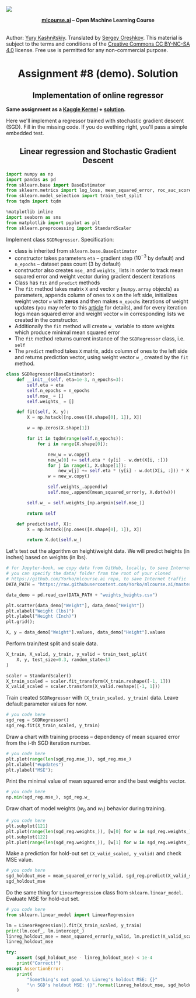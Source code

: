 <img src="https://habrastorage.org/webt/ia/m9/zk/iam9zkyzqebnf_okxipihkgjwnw.jpeg" />
    
**<center>[mlcourse.ai](https://mlcourse.ai) – Open Machine Learning Course** </center><br>

Author: [Yury Kashnitskiy](https://yorko.github.io). Translated by [Sergey Oreshkov](https://www.linkedin.com/in/sergeoreshkov/). This material is subject to the terms and conditions of the [Creative Commons CC BY-NC-SA 4.0](https://creativecommons.org/licenses/by-nc-sa/4.0/) license. Free use is permitted for any non-commercial purpose.

# <center> Assignment #8 (demo). Solution

## <center> Implementation of online regressor
    
**Same assignment as a [Kaggle Kernel](https://www.kaggle.com/kashnitsky/a8-demo-implementing-online-regressor) + [solution](https://www.kaggle.com/kashnitsky/a8-demo-implementing-online-regressor-solution).**

Here we'll implement a regressor trained with stochastic gradient descent (SGD). Fill in the missing code. If you do evething right, you'll pass a simple embedded test.

## <center>Linear regression and Stochastic Gradient Descent


```python
import numpy as np
import pandas as pd
from sklearn.base import BaseEstimator
from sklearn.metrics import log_loss, mean_squared_error, roc_auc_score
from sklearn.model_selection import train_test_split
from tqdm import tqdm

%matplotlib inline
import seaborn as sns
from matplotlib import pyplot as plt
from sklearn.preprocessing import StandardScaler
```

Implement class `SGDRegressor`. Specification:
- class is inherited from `sklearn.base.BaseEstimator`
- constructor takes parameters `eta` – gradient step ($10^{-3}$ by default) and `n_epochs` – dataset pass count (3 by default)
- constructor also creates `mse_` and `weights_` lists in order to track mean squared error and weight vector during gradient descent iterations
- Class has `fit` and `predict` methods
- The `fit` method takes matrix `X` and vector `y` (`numpy.array` objects) as parameters, appends column of ones to  `X` on the left side, initializes weight vector `w` with **zeros** and then makes `n_epochs` iterations of weight updates (you may refer to this [article](https://medium.com/open-machine-learning-course/open-machine-learning-course-topic-8-vowpal-wabbit-fast-learning-with-gigabytes-of-data-60f750086237) for details), and for every iteration logs mean squared error and weight vector `w` in corresponding lists we created in the constructor. 
- Additionally the `fit` method will create `w_` variable to store weights which produce minimal mean squared error
- The `fit` method returns current instance of the `SGDRegressor` class, i.e. `self`
- The `predict` method takes `X` matrix, adds column of ones to the left side and returns prediction vector, using weight vector `w_`, created by the `fit` method.


```python
class SGDRegressor(BaseEstimator):
    def __init__(self, eta=1e-3, n_epochs=3):
        self.eta = eta
        self.n_epochs = n_epochs
        self.mse_ = []
        self.weights_ = []

    def fit(self, X, y):
        X = np.hstack([np.ones([X.shape[0], 1]), X])

        w = np.zeros(X.shape[1])

        for it in tqdm(range(self.n_epochs)):
            for i in range(X.shape[0]):

                new_w = w.copy()
                new_w[0] += self.eta * (y[i] - w.dot(X[i, :]))
                for j in range(1, X.shape[1]):
                    new_w[j] += self.eta * (y[i] - w.dot(X[i, :])) * X[i, j]
                w = new_w.copy()

                self.weights_.append(w)
                self.mse_.append(mean_squared_error(y, X.dot(w)))

        self.w_ = self.weights_[np.argmin(self.mse_)]

        return self

    def predict(self, X):
        X = np.hstack([np.ones([X.shape[0], 1]), X])

        return X.dot(self.w_)
```

Let's test out the algorithm on height/weight data. We will predict heights (in inches) based on weights (in lbs).


```python
# for Jupyter-book, we copy data from GitHub, locally, to save Internet traffic,
# you can specify the data/ folder from the root of your cloned 
# https://github.com/Yorko/mlcourse.ai repo, to save Internet traffic
DATA_PATH = "https://raw.githubusercontent.com/Yorko/mlcourse.ai/master/data/"
```


```python
data_demo = pd.read_csv(DATA_PATH + "weights_heights.csv")
```


```python
plt.scatter(data_demo["Weight"], data_demo["Height"])
plt.xlabel("Weight (lbs)")
plt.ylabel("Height (Inch)")
plt.grid();
```


```python
X, y = data_demo["Weight"].values, data_demo["Height"].values
```

Perform train/test split and scale data.


```python
X_train, X_valid, y_train, y_valid = train_test_split(
    X, y, test_size=0.3, random_state=17
)
```


```python
scaler = StandardScaler()
X_train_scaled = scaler.fit_transform(X_train.reshape([-1, 1]))
X_valid_scaled = scaler.transform(X_valid.reshape([-1, 1]))
```

Train created `SGDRegressor` with `(X_train_scaled, y_train)` data. Leave default parameter values for now.


```python
# you code here
sgd_reg = SGDRegressor()
sgd_reg.fit(X_train_scaled, y_train)
```

Draw a chart with training process  – dependency of mean squared error from the i-th SGD iteration number.


```python
# you code here
plt.plot(range(len(sgd_reg.mse_)), sgd_reg.mse_)
plt.xlabel("#updates")
plt.ylabel("MSE");
```

Print the minimal value of mean squared error and the best weights vector.


```python
# you code here
np.min(sgd_reg.mse_), sgd_reg.w_
```

Draw chart of model weights ($w_0$ and $w_1$) behavior during training.


```python
# you code here
plt.subplot(121)
plt.plot(range(len(sgd_reg.weights_)), [w[0] for w in sgd_reg.weights_])
plt.subplot(122)
plt.plot(range(len(sgd_reg.weights_)), [w[1] for w in sgd_reg.weights_]);
```

Make a prediction for hold-out  set `(X_valid_scaled, y_valid)` and check MSE value.


```python
# you code here
sgd_holdout_mse = mean_squared_error(y_valid, sgd_reg.predict(X_valid_scaled))
sgd_holdout_mse
```

Do the same thing for `LinearRegression` class from `sklearn.linear_model`. Evaluate MSE for hold-out set.


```python
# you code here
from sklearn.linear_model import LinearRegression

lm = LinearRegression().fit(X_train_scaled, y_train)
print(lm.coef_, lm.intercept_)
linreg_holdout_mse = mean_squared_error(y_valid, lm.predict(X_valid_scaled))
linreg_holdout_mse
```


```python
try:
    assert (sgd_holdout_mse - linreg_holdout_mse) < 1e-4
    print("Correct!")
except AssertionError:
    print(
        "Something's not good.\n Linreg's holdout MSE: {}"
        "\n SGD's holdout MSE: {}".format(linreg_holdout_mse, sgd_holdout_mse)
    )
```
